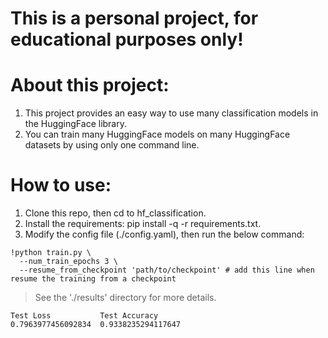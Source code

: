 # This is a personal project, for educational purposes only!
# About this project:
1. This project provides an easy way to use many classification models in the HuggingFace library.
2. You can train many HuggingFace models on many HuggingFace datasets by using only one command line.
# How to use:
1. Clone this repo, then cd to hf_classification.
2. Install the requirements: pip install -q -r requirements.txt.
3. Modify the config file (./config.yaml), then run the below command:
```
!python train.py \
  --num_train_epochs 3 \
  --resume_from_checkpoint 'path/to/checkpoint' # add this line when resume the training from a checkpoint
```
> See the './results' directory for more details.
```
Test Loss	        Test Accuracy
0.7963977456092834	0.9338235294117647
```
